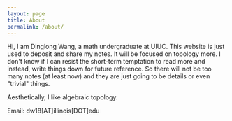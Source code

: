 ```yaml
---
layout: page
title: About
permalink: /about/
---
```


Hi, I am Dinglong Wang, a math undergraduate at UIUC. This website is just used to deposit and share my notes. It will be focused on topology more. I don't know if I can resist the short-term temptation to read more and instead, write things down for future reference. So there will not be too many notes (at least now) and they are just going to be details or even "trivial" things. 

Aesthetically, I like algebraic topology.

Email: dw18[AT]illinois[DOT]edu